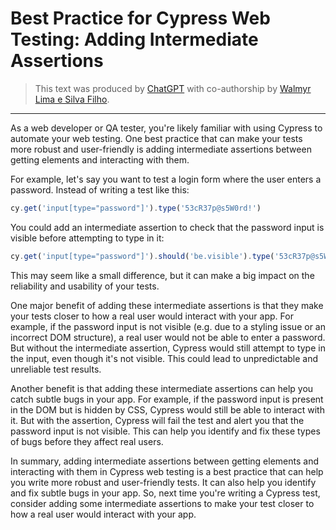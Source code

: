 # Best Practice for Cypress Web Testing: Adding Intermediate Assertions

> This text was produced by [ChatGPT](https://chat.openai.com/) with co-authorship by [Walmyr Lima e Silva Filho](https://walmyr.dev).

___

As a web developer or QA tester, you're likely familiar with using Cypress to automate your web testing. One best practice that can make your tests more robust and user-friendly is adding intermediate assertions between getting elements and interacting with them.

For example, let's say you want to test a login form where the user enters a password. Instead of writing a test like this:

```js
cy.get('input[type="password"]').type('53cR37p@s5W0rd!')

```

You could add an intermediate assertion to check that the password input is visible before attempting to type in it:

```js
cy.get('input[type="password"]').should('be.visible').type('53cR37p@s5W0rd!')

```

This may seem like a small difference, but it can make a big impact on the reliability and usability of your tests.

One major benefit of adding these intermediate assertions is that they make your tests closer to how a real user would interact with your app. For example, if the password input is not visible (e.g. due to a styling issue or an incorrect DOM structure), a real user would not be able to enter a password. But without the intermediate assertion, Cypress would still attempt to type in the input, even though it's not visible. This could lead to unpredictable and unreliable test results.

Another benefit is that adding these intermediate assertions can help you catch subtle bugs in your app. For example, if the password input is present in the DOM but is hidden by CSS, Cypress would still be able to interact with it. But with the assertion, Cypress will fail the test and alert you that the password input is not visible. This can help you identify and fix these types of bugs before they affect real users.

In summary, adding intermediate assertions between getting elements and interacting with them in Cypress web testing is a best practice that can help you write more robust and user-friendly tests. It can also help you identify and fix subtle bugs in your app. So, next time you're writing a Cypress test, consider adding some intermediate assertions to make your test closer to how a real user would interact with your app.
